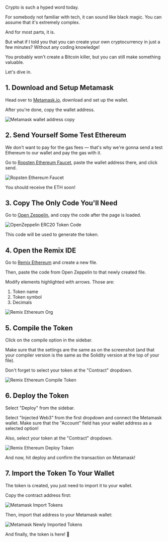 Crypto is such a hyped word today.

For somebody not familiar with tech, it can sound like black magic. You can assume that it's extremely complex.

And for most parts, it is.

But what if I told you that you can create your own cryptocurrency in just a few minutes? Without any coding knowledge!

You probably won't create a Bitcoin killer, but you can still make something valuable.

Let's dive in.

## 1. Download and Setup Metamask

Head over to [Metamask.io](https://metamask.io/), download and set up the wallet.

After you're done, copy the wallet address.

<img src="https://i.imgur.com/UW1YPKQ.png" alt="Metamask wallet address copy" />

## 2. Send Yourself Some Test Ethereum

We don't want to pay for the gas fees — that's why we're gonna send a test Ethereum to our wallet and pay the gas with it.

Go to [Ropsten Ethereum Faucet](https://faucet.ropsten.be/), paste the wallet address there, and click send.

<img src="https://i.imgur.com/8lWpTCU.png" alt="Ropsten Ethereum Faucet" />

You should receive the ETH soon!

## 3. Copy The Only Code You'll Need

Go to [Open Zeppelin](https://openzeppelin.com/contracts/), and copy the code after the page is loaded.

<img src="https://i.imgur.com/8bA9siz.png" alt="OpenZeppelin ERC20 Token Code" />

This code will be used to generate the token.

## 4. Open the Remix IDE

Go to [Remix Ethereum](https://remix.ethereum.org/) and create a new file.

Then, paste the code from Open Zeppelin to that newly created file.

Modify elements highlighted with arrows. Those are:

1. Token name
2. Token symbol
3. Decimals

<img src="https://i.imgur.com/SF2cBIg.png" alt="Remix Ethereum Org" />

## 5. Compile the Token

Click on the compile option in the sidebar.

Make sure that the settings are the same as on the screenshot (and that your compiler version is the same as the Solidity version at the top of your file).

Don't forget to select your token at the "Contract" dropdown.

<img src="https://i.imgur.com/ID5oWNj.png" alt="Remix Ethereum Compile Token" />

## 6. Deploy the Token

Select "Deploy" from the sidebar.

Select "Injected Web3" from the first dropdown and connect the Metamask wallet. Make sure that the "Account" field has your wallet address as a selected option!

Also, select your token at the "Contract" dropdown.

<img src="https://i.imgur.com/19L9XlY.png" alt="Remix Ethereum Deploy Token" />

And now, hit deploy and confirm the transaction on Metamask!

## 7. Import the Token To Your Wallet

The token is created, you just need to import it to your wallet.

Copy the contract address first:

<img src="https://i.imgur.com/HTf5kwc.png" alt="Metamask Import Tokens" />

Then, import that address to your Metamask wallet:

<img src="https://i.imgur.com/2ngmKwH.png" alt="Metamask Newly Imported Tokens" />

And finally, the token is here! 🎉
